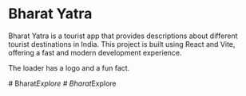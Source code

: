 

# Bharat Yatra

Bharat Yatra is a tourist app that provides descriptions about different tourist destinations in India. This project is built using React and Vite, offering a fast and modern development experience.

The loader has a logo and a fun fact.

#   B h a r a t _ E x p l o r e  
 #   B h a r a t _ E x p l o r e  
 